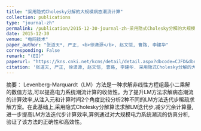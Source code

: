 ```yaml
---
title: "采用隐式Cholesky分解的大规模病态潮流计算"
collection: publications
type: "journal-zh"
permalink: /publication/2015-12-30-journal-zh-采用隐式Cholesky分解的大规模病态潮流计算
date: 2015-12-30
venue: "电网技术"
paper_author: "张道天*, 严正, <b>徐潇源</b>, 赵文恺, 曹路, 李建华"
corresponding: False
remark: "(EI)"
paperurl: "https://kns.cnki.net/kcms/detail/detail.aspx?dbcode=CJFD&dbname=CJFDLAST2016&filename=DWJS201604039&uniplatform=NZKPT&v=iF4v7EJWw3scUZRsXh020aUs0Q8vULAiNrj-vSuvmaDhbSVnXBg3dM_sch_wlAOj"
citation: '张道天, 严正, 徐潇源, 赵文恺, 曹路, 李建华. 采用隐式Cholesky分解的大规模病态潮流计算[J]. <i>电网技术</i>, 2016, 40(4): 1197-1203.'
---
```


摘要：
Levenberg-Marquardt（LM）方法是一种求解非线性方程组最小二乘解的数值方法,可以提高电力系统潮流计算的收敛性。为了提升LM方法求解病态潮流的计算效率,从注入元和计算时间2个角度比较分析2种不同的LM方法迭代步稀疏求解方案。在此基础上,采用隐式Cholesky分解算法求解LM迭代步,减少冗余计算量,进一步提高LM方法迭代步计算效率,算例通过对大规模电力系统潮流的仿真分析,验证了该方法的正确性和高效性。 